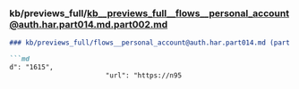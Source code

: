 ### kb/previews_full/kb__previews_full__flows__personal_account@auth.har.part014.md.part002.md

```md
### kb/previews_full/flows__personal_account@auth.har.part014.md (part 002)

```md
d": "1615",
                        "url": "https://n95
```

```

```
